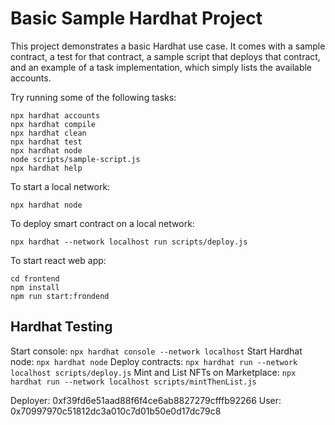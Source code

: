 # Basic Sample Hardhat Project

This project demonstrates a basic Hardhat use case. It comes with a sample contract, a test for that contract, a sample script that deploys that contract, and an example of a task implementation, which simply lists the available accounts.

Try running some of the following tasks:

```shell
npx hardhat accounts
npx hardhat compile
npx hardhat clean
npx hardhat test
npx hardhat node
node scripts/sample-script.js
npx hardhat help
```

To start a local network:

```shell
npx hardhat node
```

To deploy smart contract on a local network:

```shell
npx hardhat --network localhost run scripts/deploy.js
```

To start react web app:

```shell
cd frontend
npm install
npm run start:frondend
```
## Hardhat Testing
Start console: `npx hardhat console --network localhost`
Start Hardhat node: `npx hardhat node`
Deploy contracts: `npx hardhat run --network localhost scripts/deploy.js`
Mint and List NFTs on Marketplace: `npx hardhat run --network localhost scripts/mintThenList.js`

Deployer: 0xf39fd6e51aad88f6f4ce6ab8827279cfffb92266
User: 0x70997970c51812dc3a010c7d01b50e0d17dc79c8